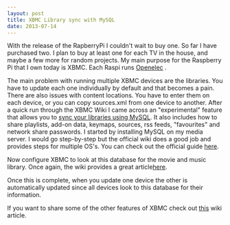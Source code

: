 ```yaml
---
layout: post
title: XBMC Library sync with MySQL
date: 2013-07-14
---
```


With the release of the RapberryPi I couldn't wait to buy one. So far I have purchased two. I plan to buy at least one for each TV in the house, and maybe a few more for random projects.  My main purpose for the Raspberry Pi that I own today is XBMC. Each Raspi runs [Openelec](http://www.openelec.tv/) . 

The main problem with running multiple XBMC devices are the libraries. You have to update each one individually by default and that becomes a pain. There are also issues with content locations. You have to enter them on each device, or you can copy sources.xml from one device to another.  After a quick run through the XBMC Wiki I came across an "experimental" feature that allows you to [sync your libraries using MySQL](http://wiki.xbmc.org/index.php?title=HOW-TO:Share_libraries_using_MySQL). It also includes how to share playlists, add-on data, keymaps, sources, rss feeds, "favourites" and network share passwords.  I started by installing MySQL on my media server. I would go step-by-step but the official wiki does a good job and provides steps for multiple OS's. You can check out the official guide [here](http://wiki.xbmc.org/index.php?title=HOW-TO:Share_libraries_using_MySQL/Setting_up_MySQL).  

Now configure XBMC to look at this database for the movie and music library. Once again, the wiki provides a great article[here](http://wiki.xbmc.org/index.php?title=HOW-TO:Share_libraries_using_MySQL/Setting_up_XBMC).  

Once this is complete, when you update one device the other is automatically updated since all devices look to this database for their information.

If you want to share some of the other features of XBMC check out [this](http://wiki.xbmc.org/index.php?title=HOW-TO:Share_libraries_using_MySQL/Sync_other_parts_of_XBMC) wiki article.